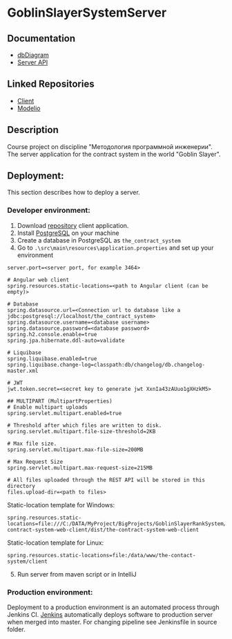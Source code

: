 # GoblinSlayerSystemServer

## Documentation
- [dbDiagram](https://dbdiagram.io/d)
- [Server API](https://app.swaggerhub.com/apis/ForsaiR/GoblinSlayerSystem/)

## Linked Repositories
- [Client](https://github.com/paulrozhkin/the-contract-system-web-client)
- [Modelio](https://github.com/paulrozhkin/the-contract-system-modelio)

## Description

Course project on discipline "Методология программной инженерии".
The server application for the contract system in the world "Goblin Slayer".

## Deployment:
This section describes how to deploy a server.

### Developer environment:
1. Download [repository](https://github.com/BlackIIIFOX/GoblinSlayerRankSystemClient) client application.
2. Install [PostgreSQL](https://www.postgresql.org/download/) on your machine
3. Create a database in PostgreSQL as `the_contract_system`
4. Go to `.\src\main\resources\application.properties` and set up your environment
```
server.port=<server port, for example 3464>

# Angular web client
spring.resources.static-locations=<path to Angular client (can be empty)>

# Database
spring.datasource.url=<Connection url to database like a jdbc:postgresql://localhost/the_contract_system>
spring.datasource.username=<database username>
spring.datasource.password=<database password>
spring.h2.console.enable=true
spring.jpa.hibernate.ddl-auto=validate

# Liquibase
spring.liquibase.enabled=true
spring.liquibase.change-log=classpath:db/changelog/db.changelog-master.xml

# JWT
jwt.token.secret=<secret key to generate jwt XxnIa43zAUuo1gXHzkM5>

## MULTIPART (MultipartProperties)
# Enable multipart uploads
spring.servlet.multipart.enabled=true

# Threshold after which files are written to disk.
spring.servlet.multipart.file-size-threshold=2KB

# Max file size.
spring.servlet.multipart.max-file-size=200MB

# Max Request Size
spring.servlet.multipart.max-request-size=215MB

# All files uploaded through the REST API will be stored in this directory
files.upload-dir=<path to files>
```

Static-location template for Windows: 
```
spring.resources.static-locations=file:///C:/DATA/MyProject/BigProjects/GoblinSlayerRankSystem/Client/the-contract-system-web-client/dist/the-contract-system-web-client
```
Static-location template for Linux:
```
spring.resources.static-locations=file:/data/www/the-contact-system/client
```

5. Run server from maven script or in IntelliJ

### Production environment:
Deployment to a production environment is an automated process through Jenkins CI.
[Jenkins](http://paulrozhkin.ru:8080/blue/organizations/jenkins/the-contract-system-server-pipeline/branches) automatically deploys software to production server when merged into master.
For changing pipeline see Jenkinsfile in source folder. 

